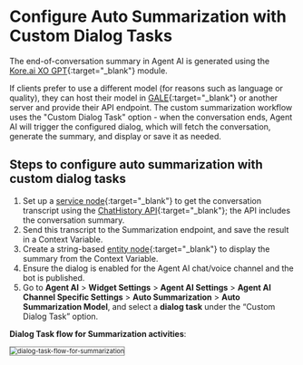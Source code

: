 # Configure Auto Summarization with Custom Dialog Tasks

The end-of-conversation summary in Agent AI is generated using the [Kore.ai XO GPT](https://docs.kore.ai/xo/generative-ai-tools/xo-gpt-module/){:target="_blank"} module.

If clients prefer to use a different model (for reasons such as language or quality), they can host their model in [GALE](https://docs.kore.ai/gale/home/){:target="_blank"} or another server and provide their API endpoint. The custom summarization workflow uses the "Custom Dialog Task" option - when the conversation ends, Agent AI will trigger the configured dialog, which will fetch the conversation, generate the summary, and display or save it as needed.

## Steps to configure auto summarization with custom dialog tasks

1. Set up a [service node](https://docsinternal-kore.github.io/docs/xo/automation/use-cases/dialogs/node-types/working-with-the-service-node/){:target="_blank"} to get the conversation transcript using the [ChatHistory API](https://developer.kore.ai/docs/bots/api-guide/conversation-history-api/){:target="_blank"}; the API includes the conversation summary.
2. Send this transcript to the Summarization endpoint, and save the result in a Context Variable.
3. Create a string-based [entity node](https://docsinternal-kore.github.io/docs/xo/automation/use-cases/dialogs/node-types/working-with-the-entity-node/){:target="_blank"} to display the summary from the Context Variable.
4. Ensure the dialog is enabled for the Agent AI chat/voice channel and the bot is published.
5. Go to **Agent AI** > **Widget Settings** > **Agent AI Settings** > **Agent AI Channel Specific Settings** > **Auto Summarization** > **Auto Summarization Model**, and select a **dialog task** under the “Custom Dialog Task” option.

**Dialog Task flow for Summarization activities**:

<img src="../custom-dialog-task-auto-summarization/dialog-task-flow-for-summarization.png" alt="dialog-task-flow-for-summarization" title="dialog-task-flow-for-summarization" style="border: 1px solid gray; zoom:80%;">